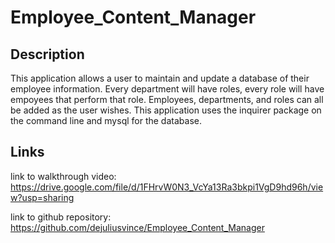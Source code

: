 # Employee_Content_Manager

## Description

This application allows a user to maintain and update a database of their employee information. Every department will have roles, every role will have empoyees that perform that role. Employees, departments, and roles can all be added as the user wishes. This application uses the inquirer package on the command line and mysql for the database. 

## Links
link to walkthrough video: https://drive.google.com/file/d/1FHrvW0N3_VcYa13Ra3bkpi1VgD9hd96h/view?usp=sharing

link to github repository: https://github.com/dejuliusvince/Employee_Content_Manager

